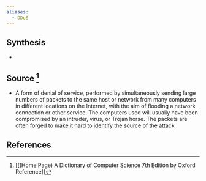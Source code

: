 ```yaml
---
aliases:
  - DDoS
---
```

## Synthesis
- 
## Source [^1]
- A form of denial of service, performed by simultaneously sending large numbers of packets to the same host or network from many computers in different locations on the Internet, with the aim of flooding a network connection or other service. The computers used will usually have been compromised by an intruder, virus, or Trojan horse. The packets are often forged to make it hard to identify the source of the attack
## References

[^1]: [[(Home Page) A Dictionary of Computer Science 7th Edition by Oxford Reference]]